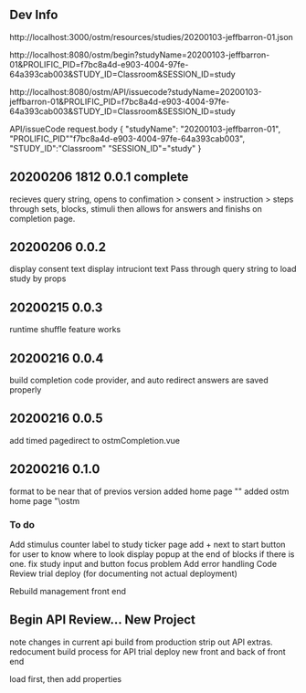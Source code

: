 ## Dev Info

http://localhost:3000/ostm/resources/studies/20200103-jeffbarron-01.json

http://localhost:8080/ostm/begin?studyName=20200103-jeffbarron-01&PROLIFIC_PID=f7bc8a4d-e903-4004-97fe-64a393cab003&STUDY_ID=Classroom&SESSION_ID=study

http://localhost:8080/ostm/API/issuecode?studyName=20200103-jeffbarron-01&PROLIFIC_PID=f7bc8a4d-e903-4004-97fe-64a393cab003&STUDY_ID=Classroom&SESSION_ID=study

API/issueCode request.body
{
"studyName": "20200103-jeffbarron-01",
"PROLIFIC_PID""f7bc8a4d-e903-4004-97fe-64a393cab003",
"STUDY_ID":"Classroom"
"SESSION_ID"="study"
}

## 20200206 1812 0.0.1 complete

recieves query string, opens to confimation > consent > instruction > steps through sets, blocks, stimuli then allows for answers and finishs on completion page.

## 20200206 0.0.2

display consent text
display intruciont text
Pass through query string to load study by props

## 20200215 0.0.3

runtime shuffle feature works

## 20200216 0.0.4

build completion code provider, and auto redirect
answers are saved properly

## 20200216 0.0.5

add timed pagedirect to ostmCompletion.vue

## 20200216 0.1.0

format to be near that of previos version
added home page "\"
added ostm home page "\ostm

### To do

Add stimulus counter label to study ticker page
add + next to start button for user to know where to look
display popup at the end of blocks if there is one.
fix study input and button focus problem
Add error handling
Code Review
trial deploy (for documenting not actual deployment)

Rebuild management front end

## Begin API Review... New Project

note changes in current api build from production
strip out API extras.
redocument build process for API
trial deploy new front and back of front end

load first, then add properties
